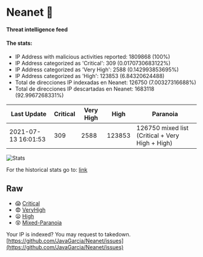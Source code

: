 # Neanet :hocho:
#### Threat intelligence feed
#### The stats:

- IP Address with malicious activities reported: 1809868 (100%)
- IP Address categorized as 'Critical':  309 (0.0170730683122%)
- IP Address categorized as 'Very High':  2588 (0.142993853695%)
- IP Address categorized as 'High':  123853 (6.84320624488)
- Total de direcciones IP indexadas en Neanet:  126750 (7.00327316688%)
- Total de direcciones IP descartadas en Neanet:  1683118 (92.9967268331%)

| Last Update | Critical | Very High | High | Paranoia |
| --- | --- | --- | --- | --- |
| 2021-07-13 16:01:53 | 309 | 2588 | 123853 | 126750 mixed list (Critical + Very High + High)|

![Stats](https://docs.google.com/spreadsheets/d/e/2PACX-1vSnaNMIXVabIpDJjufMlzH7poXnshF3mgd8Is1g9ytUEzVsP5my4Trn8f-xkoLLQ38xpL3HtmUexLo6/pubchart?oid=501124687&format=image)

For the historical stats go to: [link](/stats.csv)
## Raw
- :scream: [Critical](https://raw.githubusercontent.com/JavaGarcia/Neanet/master/blacklists/neanet_critical.txt)
- :fearful: [VeryHigh](https://raw.githubusercontent.com/JavaGarcia/Neanet/master/blacklists/neanet_veryHigh.txtt)
- :frowning: [High](https://raw.githubusercontent.com/JavaGarcia/Neanet/master/blacklists/neanet_high.txt)
- :dizzy_face: [Mixed-Paranoia](https://raw.githubusercontent.com/JavaGarcia/Neanet/master/blacklists/neanet_all.txt)


Your IP is indexed? You may request to takedown. [https://github.com/JavaGarcia/Neanet/issues](https://github.com/JavaGarcia/Neanet/issues)




































































































































































































































































































































































































































































































































































































































































































































































































































































































































































































































































































































































































































































































































































































































































































































































































































































































































































































































































































































































































































































































































































































































































































































































































































































































































































































































































































































































































































































































































































































































































































































































































































































































































































































































































































































































































































































































































































































































































































































































































































































































































































































































































































































































































































































































































































































































































































































































































































































































































































































































































































































































































































































































































































































































































































































































































































































































































































































































































































































































































































































































































































































































































































































































































































































































































































































































































































































































































































































































































































































































































































































































































































































































































































































































































































































































































































































































































































